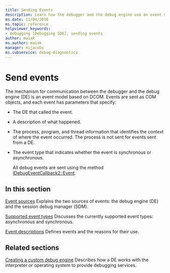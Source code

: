 ```yaml
---
title: Sending Events
description: Learn how the debugger and the debug engine use an event model based on DCOM. Events are sent as COM objects.
ms.date: 11/04/2016
ms.topic: reference
helpviewer_keywords:
- debugging [Debugging SDK], sending events
author: maiak
ms.author: maiak
manager: mijacobs
ms.subservice: debug-diagnostics
---
```

# Send events

The mechanism for communication between the debugger and the debug engine (DE) is an event model based on DCOM. Events are sent as COM objects, and each event has parameters that specify:

- The DE that called the event.

- A description of what happened.

- The process, program, and thread information that identifies the context of where the event occurred. The process is not sent for events sent from a DE.

- The event type that indicates whether the event is synchronous or asynchronous.

  All debug events are sent using the method [IDebugEventCallback2::Event](../../extensibility/debugger/reference/idebugeventcallback2-event.md).

## In this section
 [Event sources](../../extensibility/debugger/event-sources-visual-studio-sdk.md)
 Explains the two sources of events: the debug engine (DE) and the session debug manager (SDM).

 [Supported event types](../../extensibility/debugger/supported-event-types.md)
 Discusses the currently supported event types: asynchronous and synchronous.

 [Event descriptions](../../extensibility/debugger/event-descriptions.md)
 Defines events and the reasons for their use.

## Related sections
 [Creating a custom debug engine](../../extensibility/debugger/creating-a-custom-debug-engine.md)
 Describes how a DE works with the interpreter or operating system to provide debugging services.
